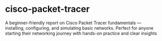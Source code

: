 # cisco-packet-tracer
A beginner-friendly report on Cisco Packet Tracer fundamentals — installing, configuring, and simulating basic networks. Perfect for anyone starting their networking journey with hands-on practice and clear insights
